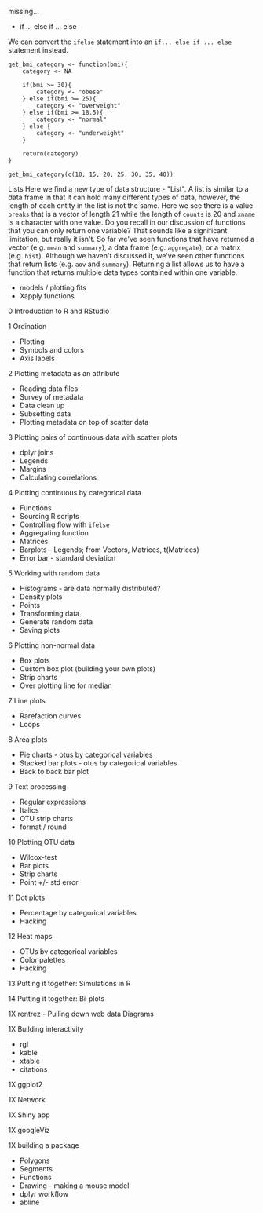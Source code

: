 missing...
* if ... else if ... else

We can convert the `ifelse` statement into an `if... else if ... else` statement instead.

```{r}
get_bmi_category <- function(bmi){
	category <- NA

	if(bmi >= 30){
 		category <- "obese"
	} else if(bmi >= 25){
		category <- "overweight"
	} else if(bmi >= 18.5){
		category <- "normal"
	} else {
		category <- "underweight"
	}

	return(category)
}

get_bmi_category(c(10, 15, 20, 25, 30, 35, 40))
```

Lists
Here we find a new type of data structure - "List". A list is similar to a data frame in that it can hold many different types of data, however, the length of each entity in the list is not the same. Here we see there is a value `breaks` that is a vector of length 21 while the length of `counts` is 20 and `xname` is a character with one value. Do you recall in our discussion of functions that you can only return one variable? That sounds like a significant limitation, but really it isn't. So far we've seen functions that have returned a vector (e.g. `mean` and `summary`), a data frame (e.g. `aggregate`), or a matrix (e.g. `hist`). Although we haven't discussed it, we've seen other functions that return lists (e.g. `aov` and `summary`). Returning a list allows us to have a function that returns multiple data types contained within one variable.




* models / plotting fits
* Xapply functions


0	Introduction to R and RStudio

1	Ordination
* Plotting
* Symbols and colors
* Axis labels

2	Plotting metadata as an attribute
* Reading data files
* Survey of metadata
* Data clean up
* Subsetting data
* Plotting metadata on top of scatter data

3	Plotting pairs of continuous data with scatter plots
* dplyr joins
* Legends
* Margins
* Calculating correlations

4	Plotting continuous by categorical data
* Functions
* Sourcing R scripts
* Controlling flow with `ifelse`
* Aggregating function
* Matrices
* Barplots - Legends; from Vectors, Matrices, t(Matrices)
* Error bar - standard deviation

5 Working with random data
* Histograms - are data normally distributed?
* Density plots
* Points
* Transforming data
* Generate random data
* Saving plots

6	Plotting non-normal data
* Box plots
* Custom box plot (building your own plots)
*	Strip charts
* Over plotting line for median

7	Line plots
* Rarefaction curves
* Loops

8 Area plots
* Pie charts - otus by categorical variables
* Stacked bar plots - otus by categorical variables
* Back to back bar plot

9 Text processing
* Regular expressions
* Italics
* OTU strip charts
* format / round

10	Plotting OTU data
* Wilcox-test
* Bar plots
* Strip charts
* Point +/- std error

11	Dot plots
* Percentage by categorical variables
* Hacking

12	Heat maps
* OTUs by categorical variables
* Color palettes
* Hacking

13	Putting it together: Simulations in R


14	Putting it together: Bi-plots


1X
rentrez - Pulling down web data
Diagrams

1X	Building interactivity
* rgl
* kable
* xtable
* citations

1X	ggplot2

1X	Network

1X	Shiny app

1X	googleViz

1X	building a package


* Polygons
* Segments
* Functions
* Drawing - making a mouse model
* dplyr workflow
* abline
